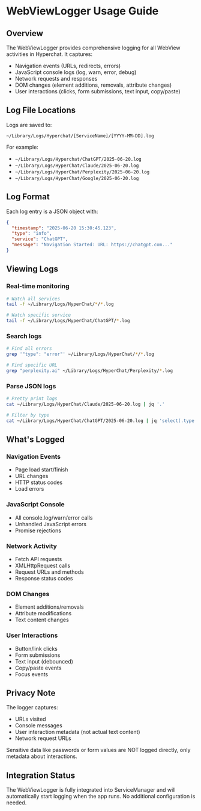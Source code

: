 # WebViewLogger Usage Guide

## Overview
The WebViewLogger provides comprehensive logging for all WebView activities in Hyperchat. It captures:
- Navigation events (URLs, redirects, errors)
- JavaScript console logs (log, warn, error, debug)
- Network requests and responses
- DOM changes (element additions, removals, attribute changes)
- User interactions (clicks, form submissions, text input, copy/paste)

## Log File Locations
Logs are saved to:
```
~/Library/Logs/Hyperchat/[ServiceName]/[YYYY-MM-DD].log
```

For example:
- `~/Library/Logs/Hyperchat/ChatGPT/2025-06-20.log`
- `~/Library/Logs/HyperChat/Claude/2025-06-20.log`
- `~/Library/Logs/HyperChat/Perplexity/2025-06-20.log`
- `~/Library/Logs/HyperChat/Google/2025-06-20.log`

## Log Format
Each log entry is a JSON object with:
```json
{
  "timestamp": "2025-06-20 15:30:45.123",
  "type": "info",
  "service": "ChatGPT",
  "message": "Navigation Started: URL: https://chatgpt.com..."
}
```

## Viewing Logs

### Real-time monitoring
```bash
# Watch all services
tail -f ~/Library/Logs/HyperChat/*/*.log

# Watch specific service
tail -f ~/Library/Logs/HyperChat/ChatGPT/*.log
```

### Search logs
```bash
# Find all errors
grep '"type": "error"' ~/Library/Logs/HyperChat/*/*.log

# Find specific URL
grep "perplexity.ai" ~/Library/Logs/HyperChat/Perplexity/*.log
```

### Parse JSON logs
```bash
# Pretty print logs
cat ~/Library/Logs/HyperChat/Claude/2025-06-20.log | jq '.'

# Filter by type
cat ~/Library/Logs/HyperChat/ChatGPT/2025-06-20.log | jq 'select(.type == "error")'
```

## What's Logged

### Navigation Events
- Page load start/finish
- URL changes
- HTTP status codes
- Load errors

### JavaScript Console
- All console.log/warn/error calls
- Unhandled JavaScript errors
- Promise rejections

### Network Activity
- Fetch API requests
- XMLHttpRequest calls
- Request URLs and methods
- Response status codes

### DOM Changes
- Element additions/removals
- Attribute modifications
- Text content changes

### User Interactions
- Button/link clicks
- Form submissions
- Text input (debounced)
- Copy/paste events
- Focus events

## Privacy Note
The logger captures:
- URLs visited
- Console messages
- User interaction metadata (not actual text content)
- Network request URLs

Sensitive data like passwords or form values are NOT logged directly, only metadata about interactions.

## Integration Status
The WebViewLogger is fully integrated into ServiceManager and will automatically start logging when the app runs. No additional configuration is needed.